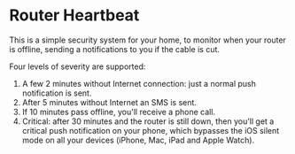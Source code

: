 # Router Heartbeat

This is a simple security system for your home, to monitor when your router is offline, sending a notifications to you if the cable is cut.

Four levels of severity are supported:

1. A few 2 minutes without Internet connection: just a normal push notification is sent.
2. After 5 minutes without Internet an SMS is sent.
3. If 10 minutes pass offline, you'll receive a phone call.
4. Critical: after 30 minutes and the router is still down, then you'll get a critical push notification on your phone, which bypasses the iOS silent mode on all your devices (iPhone, Mac, iPad and Apple Watch).
